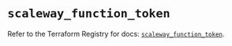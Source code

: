 # `scaleway_function_token`

Refer to the Terraform Registry for docs: [`scaleway_function_token`](https://registry.terraform.io/providers/scaleway/scaleway/2.42.1/docs/resources/function_token).
